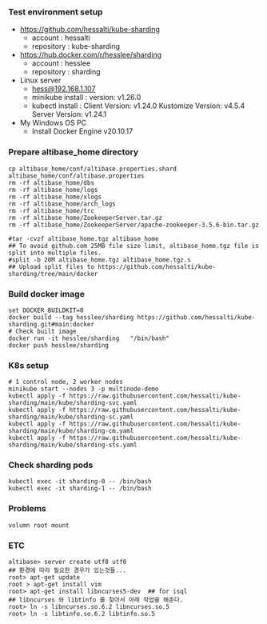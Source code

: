 ### Test environment setup
- https://github.com/hessalti/kube-sharding
  - account : hessalti
  - repository : kube-sharding
- https://hub.docker.com/r/hesslee/sharding
  - account : hesslee
  - repository : sharding
- Linux server
  - hess@192.168.1.107
  - minikube install : version: v1.26.0
  - kubectl install : Client Version: v1.24.0  Kustomize Version: v4.5.4  Server Version: v1.24.1
- My Windows OS PC
  - Install Docker Engine v20.10.17

### Prepare altibase_home directory
```
cp altibase_home/conf/altibase.properties.shard altibase_home/conf/altibase.properties
rm -rf altibase_home/dbs
rm -rf altibase_home/logs
rm -rf altibase_home/xlogs
rm -rf altibase_home/arch_logs
rm -rf altibase_home/trc
rm -rf altibase_home/ZookeeperServer.tar.gz
rm -rf altibase_home/ZookeeperServer/apache-zookeeper-3.5.6-bin.tar.gz

#tar -cvzf altibase_home.tgz altibase_home
## To avoid github.com 25MB file size limit, altibase_home.tgz file is split into multiple files.
#split -b 20M altibase_home.tgz altibase_home.tgz.s
## Upload split files to https://github.com/hessalti/kube-sharding/tree/main/docker
```

### Build docker image
```
set DOCKER_BUILDKIT=0
docker build --tag hesslee/sharding https://github.com/hessalti/kube-sharding.git#main:docker
# Check built image
docker run -it hesslee/sharding   "/bin/bash"
docker push hesslee/sharding
```

### K8s setup
```
# 1 control node, 2 worker nodes
minikube start --nodes 3 -p multinode-demo
kubectl apply -f https://raw.githubusercontent.com/hessalti/kube-sharding/main/kube/sharding-svc.yaml
kubectl apply -f https://raw.githubusercontent.com/hessalti/kube-sharding/main/kube/sharding-sc.yaml
kubectl apply -f https://raw.githubusercontent.com/hessalti/kube-sharding/main/kube/sharding-cm.yaml
kubectl apply -f https://raw.githubusercontent.com/hessalti/kube-sharding/main/kube/sharding-sts.yaml
```

### Check sharding pods
```
kubectl exec -it sharding-0 -- /bin/bash
kubectl exec -it sharding-1 -- /bin/bash
```

### Problems
```
volumn root mount
```

### ETC
```
altibase> server create utf8 utf8
## 환경에 따라 필요한 경우가 있는것들... 
root> apt-get update
root > apt-get install vim
root> apt-get install libncurses5-dev  ## for isql
## libncurses 와 libtinfo 를 찾아서 아래 작업을 해준다.
root> ln -s libncurses.so.6.2 libncurses.so.5
root> ln -s libtinfo.so.6.2 libtinfo.so.5
```

